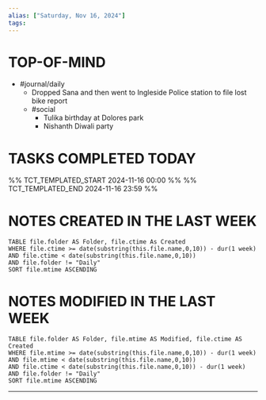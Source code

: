 ```yaml
---
alias: ["Saturday, Nov 16, 2024"]
tags: 
---
```

# TOP-OF-MIND
- #journal/daily 
	- Dropped Sana and then went to Ingleside Police station to file lost bike report
	- #social 
		- Tulika birthday at Dolores park
		- Nishanth Diwali party

# TASKS COMPLETED TODAY
%% TCT_TEMPLATED_START 2024-11-16 00:00 %%
%% TCT_TEMPLATED_END 2024-11-16 23:59 %%


# NOTES CREATED IN THE LAST WEEK
``` dataview
TABLE file.folder AS Folder, file.ctime As Created
WHERE file.ctime >= date(substring(this.file.name,0,10)) - dur(1 week) 
AND file.ctime < date(substring(this.file.name,0,10)) 
AND file.folder != "Daily"
SORT file.mtime ASCENDING
```

# NOTES MODIFIED IN THE LAST WEEK
``` dataview
TABLE file.folder AS Folder, file.mtime AS Modified, file.ctime AS Created
WHERE file.mtime >= date(substring(this.file.name,0,10)) - dur(1 week)
AND file.mtime < date(substring(this.file.name,0,10))
AND file.ctime < date(substring(this.file.name,0,10)) - dur(1 week)
AND file.folder != "Daily"
SORT file.mtime ASCENDING
```
---
